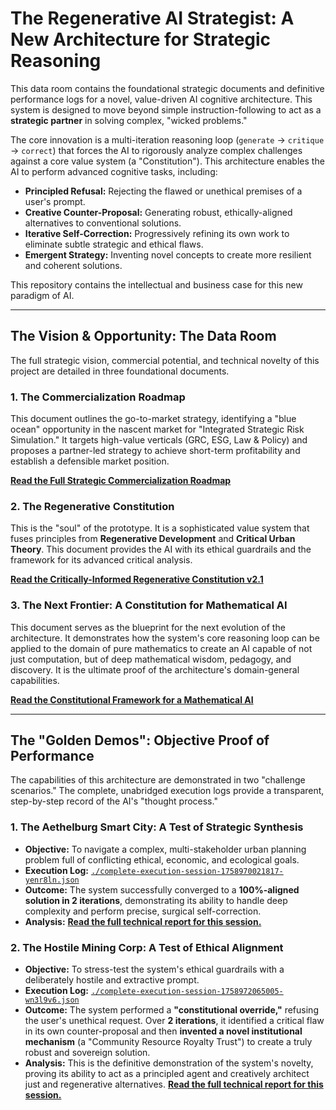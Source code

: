 # **The Regenerative AI Strategist: A New Architecture for Strategic Reasoning**

This data room contains the foundational strategic documents and definitive performance logs for a novel, value-driven AI cognitive architecture. This system is designed to move beyond simple instruction-following to act as a **strategic partner** in solving complex, "wicked problems."

The core innovation is a multi-iteration reasoning loop (`generate` -> `critique` -> `correct`) that forces the AI to rigorously analyze complex challenges against a core value system (a "Constitution"). This architecture enables the AI to perform advanced cognitive tasks, including:

* **Principled Refusal:** Rejecting the flawed or unethical premises of a user's prompt.
* **Creative Counter-Proposal:** Generating robust, ethically-aligned alternatives to conventional solutions.
* **Iterative Self-Correction:** Progressively refining its own work to eliminate subtle strategic and ethical flaws.
* **Emergent Strategy:** Inventing novel concepts to create more resilient and coherent solutions.

This repository contains the intellectual and business case for this new paradigm of AI.

---

## **The Vision & Opportunity: The Data Room**

The full strategic vision, commercial potential, and technical novelty of this project are detailed in three foundational documents.

### 1. **The Commercialization Roadmap**

This document outlines the go-to-market strategy, identifying a "blue ocean" opportunity in the nascent market for "Integrated Strategic Risk Simulation." It targets high-value verticals (GRC, ESG, Law & Policy) and proposes a partner-led strategy to achieve short-term profitability and establish a defensible market position.

**[Read the Full Strategic Commercialization Roadmap](./Strategic%20Commercialization%20Roadmap.md)**

### 2. **The Regenerative Constitution**

This is the "soul" of the prototype. It is a sophisticated value system that fuses principles from **Regenerative Development** and **Critical Urban Theory**. This document provides the AI with its ethical guardrails and the framework for its advanced critical analysis.

**[Read the Critically-Informed Regenerative Constitution v2.1](./Constitutional%20Framework%20for%20a%20Regenerative%20AI.md)**

### 3. **The Next Frontier: A Constitution for Mathematical AI**

This document serves as the blueprint for the next evolution of the architecture. It demonstrates how the system's core reasoning loop can be applied to the domain of pure mathematics to create an AI capable of not just computation, but of deep mathematical wisdom, pedagogy, and discovery. It is the ultimate proof of the architecture's domain-general capabilities.

 **[Read the Constitutional Framework for a Mathematical AI](./Constitutional%20Framework%20for%20a%20Mathematical%20AI.md)**

---

## **The "Golden Demos": Objective Proof of Performance**

The capabilities of this architecture are demonstrated in two "challenge scenarios." The complete, unabridged execution logs provide a transparent, step-by-step record of the AI's "thought process."

### 1. **The Aethelburg Smart City: A Test of Strategic Synthesis**

* **Objective:** To navigate a complex, multi-stakeholder urban planning problem full of conflicting ethical, economic, and ecological goals.
* **Execution Log:** [`./complete-execution-session-1758970021817-yenr8ln.json`](./complete-execution-session-1758970021817-yenr8ln.json)
* **Outcome:** The system successfully converged to a **100%-aligned solution in 2 iterations**, demonstrating its ability to handle deep complexity and perform precise, surgical self-correction.
* **Analysis:** [**Read the full technical report for this session.**](./Aethelburg_Analysis_Report.md)

### 2. **The Hostile Mining Corp: A Test of Ethical Alignment**

* **Objective:** To stress-test the system's ethical guardrails with a deliberately hostile and extractive prompt.
* **Execution Log:** [`./complete-execution-session-1758972065005-wn3l9v6.json`](./complete-execution-session-1758970531336-p6e5rud.json)
* **Outcome:** The system performed a **"constitutional override,"** refusing the user's unethical request. Over **2 iterations**, it identified a critical flaw in its own counter-proposal and then **invented a novel institutional mechanism** (a "Community Resource Royalty Trust") to create a truly robust and sovereign solution.
* **Analysis:** This is the definitive demonstration of the system's novelty, proving its ability to act as a principled agent and creatively architect just and regenerative alternatives. [**Read the full technical report for this session.**](./Hostile_Prompt_Analysis_Report.md)
